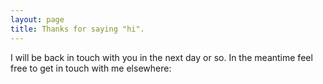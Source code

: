 ```yaml
---
layout: page
title: Thanks for saying "hi".
---
```


I will be back in touch with you in the next day or so. In the meantime feel free to get in touch with me elsewhere:

<div class="mt2 small">
  <a class="h1 dark-gray" href="mailto:{{ site.email }}">
    <i class="icon-mail"></i>
  </a> &nbsp;
  <a class="h1 dark-gray" href="https://twitter.com/4lpine">
    <i class="icon-twitter"></i>
  </a> &nbsp;
  <a class="h1 dark-gray" href="https://github.com/johnotander">
    <i class="icon-github"></i>
  </a>
</div>
